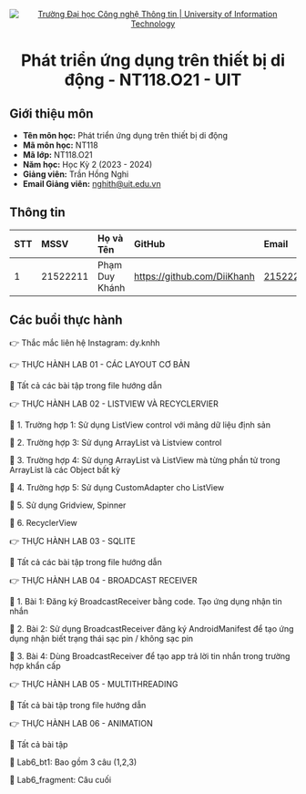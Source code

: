<p align="center">
  <a href="https://www.uit.edu.vn/" title="Trường Đại học Công nghệ Thông tin" style="border: none;">
    <img src="https://i.imgur.com/WmMnSRt.png" alt="Trường Đại học Công nghệ Thông tin | University of Information Technology">
  </a>
</p>

<h1 align="center"><b>Phát triển ứng dụng trên thiết bị di động - NT118.O21 - UIT</b></h1>

## Giới thiệu môn
-    **Tên môn học:** Phát triển ứng dụng trên thiết bị di động
-    **Mã môn học:** NT118
-    **Mã lớp:** NT118.O21
-    **Năm học:** Học Kỳ 2 (2023 - 2024)
-    **Giảng viên:** Trần Hồng Nghi
-    **Email Giảng viên:** nghith@uit.edu.vn

## Thông tin
| STT | MSSV     | Họ và Tên         | GitHub                           | Email                  |
| :-- | :------- | :---------------- | :------------------------------- | :--------------------- |
| 1   | 21522211 | Phạm Duy Khánh    | https://github.com/DiiKhanh      | 21522211@gm.uit.edu.vn |

## Các buổi thực hành
👉 Thắc mắc liên hệ Instagram: dy.knhh


👉 THỰC HÀNH LAB 01 - CÁC LAYOUT CƠ BẢN

📌 Tất cả các bài tập trong file hướng dẫn

👉 THỰC HÀNH LAB 02 - LISTVIEW VÀ RECYCLERVIER

📌 1. Trường hợp 1: Sử dụng ListView control với mãng dữ liệu định sản

📌 2. Trường hợp 3: Sử dụng ArrayList và Listview control

📌 3. Trường hợp 4: Sử dụng ArrayList và ListView mà từng phần tử trong ArrayList là các Object bất kỳ

📌 4. Trường hợp 5: Sử dụng CustomAdapter cho ListView

📌 5. Sử dụng Gridview, Spinner

📌 6. RecyclerView

👉 THỰC HÀNH LAB 03 - SQLITE

📌 Tất cả các bài tập trong file hướng dẫn

👉 THỰC HÀNH LAB 04 - BROADCAST RECEIVER

📌 1. Bài 1: Đăng ký BroadcastReceiver bằng code. Tạo ứng dụng nhận tin nhắn

📌 2. Bài 2: Sử dụng BroadcastReceiver đăng ký AndroidManifest để tạo ứng dụng nhận biết trạng thái sạc pin / không sạc pin

📌 3. Bài 4: Dùng BroadcastReceiver để tạo app trả lời tin nhắn trong trường hợp khẩn cấp

👉 THỰC HÀNH LAB 05 - MULTITHREADING

📌 Tất cả bài tập trong file hướng dẫn

👉 THỰC HÀNH LAB 06 - ANIMATION

📌 Tất cả bài tập

📌 Lab6_bt1: Bao gồm 3 câu (1,2,3)

📌 Lab6_fragment: Câu cuối